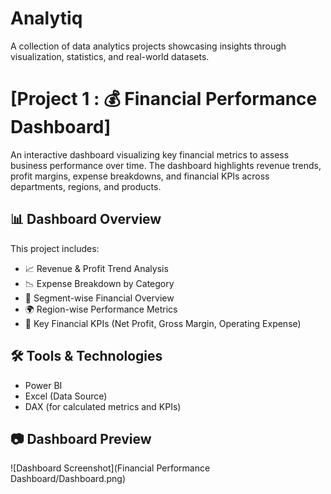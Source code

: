 # Analytiq
A collection of data analytics projects showcasing insights through visualization, statistics, and real-world datasets.

# [Project 1 : 💰 Financial Performance Dashboard]

An interactive dashboard visualizing key financial metrics to assess business performance over time. The dashboard highlights revenue trends, profit margins, expense breakdowns, and financial KPIs across departments, regions, and products.

## 📊 Dashboard Overview
This project includes:
- 📈 Revenue & Profit Trend Analysis
- 📉 Expense Breakdown by Category
- 🏢 Segment-wise Financial Overview
- 🌍 Region-wise Performance Metrics
- 📌 Key Financial KPIs (Net Profit, Gross Margin, Operating Expense)

## 🛠️ Tools & Technologies
- Power BI
- Excel (Data Source)
- DAX (for calculated metrics and KPIs)

## 📷 Dashboard Preview
![Dashboard Screenshot](Financial Performance Dashboard/Dashboard.png)
